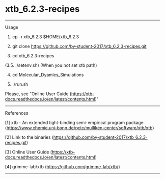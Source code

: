 # xtb_6.2.3-recipes


-----


Usage


1. cp -r xtb_6.2.3 $HOME/xtb_6.2.3


2. git clone https://github.com/by-student-2017/xtb_6.2.3-recipes.git


3. cd xtb_6.2.3-recipes


(3.5. ./setenv.sh) (When you not set xtb path)


4. cd Molecular_Dyamics_Simulations


5. ./run.sh


Please, see "Online User Guide (https://xtb-docs.readthedocs.io/en/latest/contents.html)"


-----


References


[1] xtb - An extended tight-binding semi-empirical program package (https://www.chemie.uni-bonn.de/pctc/mulliken-center/software/xtb/xtb)


[2] Link to the binaries (https://github.com/by-student-2017/xtb_6.2.3-recipes.git)


[3] Online User Guide (https://xtb-docs.readthedocs.io/en/latest/contents.html)


[4] grimme-lab/xtb (https://github.com/grimme-lab/xtb/)


-----